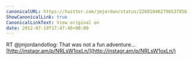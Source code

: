 ```yaml
---
canonicalURL: https://twitter.com/jmjordan/status/226010462796537856
ShowCanonicalLink: true
CanonicalLinkText: View original on
date: 2012-07-19T17:47:48+00:00
---
```

RT @jmjordandotlog: That was not a fun adventure... [http://instagr.am/p/NRLsW1oxLn/](http://instagr.am/p/NRLsW1oxLn/)
